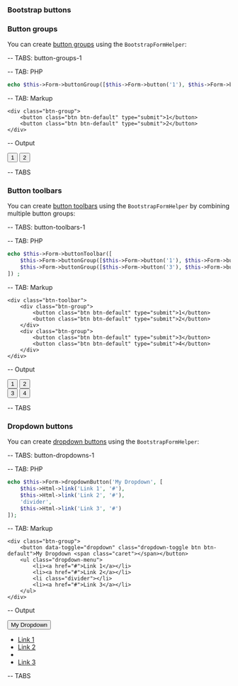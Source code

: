 ### Bootstrap buttons

### Button groups

You can create [button groups](http://getbootstrap.com/components/#btn-groups) using the `BootstrapFormHelper`:

-- TABS: button-groups-1

-- TAB: PHP

```php
echo $this->Form->buttonGroup([$this->Form->button('1'), $this->Form->button('2')]) ;
```

-- TAB: Markup

```markup
<div class="btn-group">
    <button class="btn btn-default" type="submit">1</button>
    <button class="btn btn-default" type="submit">2</button>
</div>
```

-- Output

<div class="btn-group">
    <button class="btn btn-default" type="submit">1</button>
    <button class="btn btn-default" type="submit">2</button>
</div>

-- TABS

### Button toolbars

You can create [button toolbars](http://getbootstrap.com/components/#btn-groups-toolbar) using the `BootstrapFormHelper` by
combining multiple button groups:

-- TABS: button-toolbars-1

-- TAB: PHP

```php
echo $this->Form->buttonToolbar([
    $this->Form->buttonGroup([$this->Form->button('1'), $this->Form->button('2')]),
    $this->Form->buttonGroup([$this->Form->button('3'), $this->Form->button('4')])
]) ;
```

-- TAB: Markup

```markup
<div class="btn-toolbar">
    <div class="btn-group">
        <button class="btn btn-default" type="submit">1</button>
        <button class="btn btn-default" type="submit">2</button>
    </div>
    <div class="btn-group">
        <button class="btn btn-default" type="submit">3</button>
        <button class="btn btn-default" type="submit">4</button>
    </div>
</div>
```

-- Output

<div class="btn-toolbar">
    <div class="btn-group">
        <button class="btn btn-default" type="submit">1</button>
        <button class="btn btn-default" type="submit">2</button>
    </div>
    <div class="btn-group">
        <button class="btn btn-default" type="submit">3</button>
        <button class="btn btn-default" type="submit">4</button>
    </div>
</div>

-- TABS

### Dropdown buttons

You can create [dropdown buttons](http://getbootstrap.com/components/#btn-dropdowns) using the `BootstrapFormHelper`:

-- TABS: button-dropdowns-1

-- TAB: PHP

```php
echo $this->Form->dropdownButton('My Dropdown', [
    $this->Html->link('Link 1', '#'),
    $this->Html->link('Link 2', '#'),
    'divider',
    $this->Html->link('Link 3', '#')
]);
```

-- TAB: Markup

```markup
<div class="btn-group">
    <button data-toggle="dropdown" class="dropdown-toggle btn btn-default">My Dropdown <span class="caret"></span></button>
    <ul class="dropdown-menu">
        <li><a href="#">Link 1</a></li>
        <li><a href="#">Link 2</a></li>
        <li class="divider"></li>
        <li><a href="#">Link 3</a></li>
    </ul>
</div>
```

-- Output

<div class="btn-group">
    <button data-toggle="dropdown" class="dropdown-toggle btn btn-default">My Dropdown <span class="caret"></span></button>
    <ul class="dropdown-menu">
        <li><a href="#">Link 1</a></li>
        <li><a href="#">Link 2</a></li>
        <li class="divider"></li>
        <li><a href="#">Link 3</a></li>
    </ul>
</div>

-- TABS
